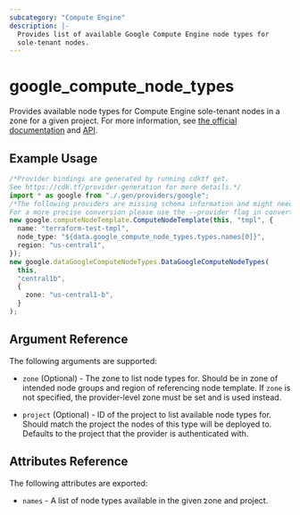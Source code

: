 ```yaml
---
subcategory: "Compute Engine"
description: |-
  Provides list of available Google Compute Engine node types for
  sole-tenant nodes.
---
```


# google\_compute\_node\_types

Provides available node types for Compute Engine sole-tenant nodes in a zone
for a given project. For more information, see [the official documentation](https://cloud.google.com/compute/docs/nodes/#types) and [API](https://cloud.google.com/compute/docs/reference/rest/v1/nodeTypes).

## Example Usage

```typescript
/*Provider bindings are generated by running cdktf get.
See https://cdk.tf/provider-generation for more details.*/
import * as google from "./.gen/providers/google";
/*The following providers are missing schema information and might need manual adjustments to synthesize correctly: google.
For a more precise conversion please use the --provider flag in convert.*/
new google.computeNodeTemplate.ComputeNodeTemplate(this, "tmpl", {
  name: "terraform-test-tmpl",
  node_type: "${data.google_compute_node_types.types.names[0]}",
  region: "us-central1",
});
new google.dataGoogleComputeNodeTypes.DataGoogleComputeNodeTypes(
  this,
  "central1b",
  {
    zone: "us-central1-b",
  }
);

```

## Argument Reference

The following arguments are supported:

*   `zone` (Optional) - The zone to list node types for. Should be in zone of intended node groups and region of referencing node template. If `zone` is not specified, the provider-level zone must be set and is used
    instead.

*   `project` (Optional) - ID of the project to list available node types for.
    Should match the project the nodes of this type will be deployed to.
    Defaults to the project that the provider is authenticated with.

## Attributes Reference

The following attributes are exported:

* `names` - A list of node types available in the given zone and project.
